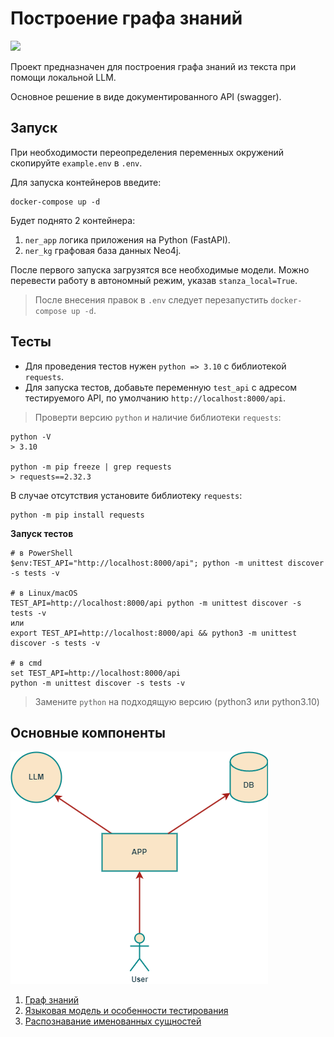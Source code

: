 # Построение графа знаний

![](https://img.shields.io/badge/python-3.11-blue)


Проект предназначен для построения графа знаний из текста при помощи локальной LLM.

Основное решение в виде документированного API (swagger). 

## Запуск

При необходимости переопределения переменных окружений скопируйте `example.env` в `.env`.

Для запуска контейнеров введите:

```
docker-compose up -d
```

Будет поднято 2 контейнера: 

1. `ner_app` логика приложения на Python (FastAPI).
2. `ner_kg` графовая база данных Neo4j.

После первого запуска загрузятся все необходимые модели. Можно перевести работу в автономный режим, указав `stanza_local=True`.

> После внесения правок в `.env` следует перезапустить `docker-compose up -d`.

## Тесты 

- Для проведения тестов нужен `python => 3.10` с библиотекой `requests`.
- Для запуска тестов, добавьте переменную `test_api` с адресом тестируемого API, по умолчанию `http://localhost:8000/api`.

> Проверти версию `python` и наличие библиотеки `requests`:

```
python -V
> 3.10

python -m pip freeze | grep requests
> requests==2.32.3
```

В случае отсутствия установите библиотеку `requests`:

```
python -m pip install requests
```

**Запуск тестов**

```
# в PowerShell
$env:TEST_API="http://localhost:8000/api"; python -m unittest discover -s tests -v 

# в Linux/macOS
TEST_API=http://localhost:8000/api python -m unittest discover -s tests -v    
или
export TEST_API=http://localhost:8000/api && python3 -m unittest discover -s tests -v

# в cmd     
set TEST_API=http://localhost:8000/api
python -m unittest discover -s tests -v  
```

> Замените `python` на подходящую версию (python3 или python3.10)

## Основные компоненты

![](docs/umls/uml.png)

1. [Граф знаний](docs/kg.md)
2. [Языковая модель и особенности тестирования](docs/llm.md)
3. [Распознавание именованных сущностей](docs/ner.md)
